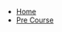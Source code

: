 <!-- _sidebar.md -->

* [Home](/)
* [Pre Course](./precourse/introduction.md "Pre course fulbright - Cicle III April - July")
